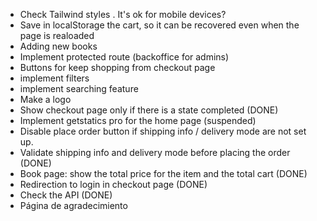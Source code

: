 * Check Tailwind styles . It's ok for mobile devices?
* Save in localStorage the cart, so it can be recovered even when the page is realoaded
* Adding new books
* Implement protected route (backoffice for admins)
* Buttons for keep shopping from checkout page
* implement filters
* implement searching feature
* Make a logo
* Show checkout page only if there is a state completed (DONE) 
* Implement getstatics pro for the home page (suspended)
* Disable place order button if shipping info / delivery mode are not set up.
* Validate shipping info and delivery mode before placing the order (DONE)
* Book page: show the total price for the item and the total cart (DONE)
* Redirection to login in checkout page (DONE)
* Check the API (DONE)
* Página de agradecimiento